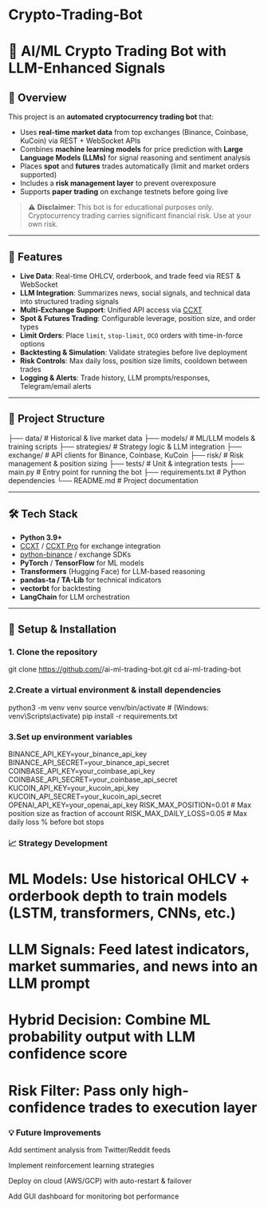 # Crypto-Trading-Bot

# 🤖 AI/ML Crypto Trading Bot with LLM-Enhanced Signals

## 📌 Overview
This project is an **automated cryptocurrency trading bot** that:
- Uses **real-time market data** from top exchanges (Binance, Coinbase, KuCoin) via REST + WebSocket APIs
- Combines **machine learning models** for price prediction with **Large Language Models (LLMs)** for signal reasoning and sentiment analysis
- Places **spot** and **futures** trades automatically (limit and market orders supported)
- Includes a **risk management layer** to prevent overexposure
- Supports **paper trading** on exchange testnets before going live

> ⚠️ **Disclaimer**: This bot is for educational purposes only. Cryptocurrency trading carries significant financial risk. Use at your own risk.

---

## 🚀 Features
- **Live Data**: Real-time OHLCV, orderbook, and trade feed via REST & WebSocket
- **LLM Integration**: Summarizes news, social signals, and technical data into structured trading signals
- **Multi-Exchange Support**: Unified API access via [CCXT](https://github.com/ccxt/ccxt)
- **Spot & Futures Trading**: Configurable leverage, position size, and order types
- **Limit Orders**: Place `limit`, `stop-limit`, `OCO` orders with time-in-force options
- **Backtesting & Simulation**: Validate strategies before live deployment
- **Risk Controls**: Max daily loss, position size limits, cooldown between trades
- **Logging & Alerts**: Trade history, LLM prompts/responses, Telegram/email alerts

---

## 📂 Project Structure
├── data/ # Historical & live market data
├── models/ # ML/LLM models & training scripts
├── strategies/ # Strategy logic & LLM integration
├── exchange/ # API clients for Binance, Coinbase, KuCoin
├── risk/ # Risk management & position sizing
├── tests/ # Unit & integration tests
├── main.py # Entry point for running the bot
├── requirements.txt # Python dependencies
└── README.md # Project documentation




---

## 🛠️ Tech Stack
- **Python 3.9+**
- [CCXT](https://github.com/ccxt/ccxt) / [CCXT Pro](https://github.com/ccxt/ccxt.pro) for exchange integration
- [python-binance](https://github.com/sammchardy/python-binance) / exchange SDKs
- **PyTorch** / **TensorFlow** for ML models
- **Transformers** (Hugging Face) for LLM-based reasoning
- **pandas-ta / TA-Lib** for technical indicators
- **vectorbt** for backtesting
- **LangChain** for LLM orchestration

---

## 📡 Setup & Installation
### 1. Clone the repository

git clone https://github.com/<your-username>/ai-ml-trading-bot.git
cd ai-ml-trading-bot


### 2.Create a virtual environment & install dependencies
python3 -m venv venv
source venv/bin/activate  # (Windows: venv\Scripts\activate)
pip install -r requirements.txt

### 3.Set up environment variables

BINANCE_API_KEY=your_binance_api_key
BINANCE_API_SECRET=your_binance_api_secret
COINBASE_API_KEY=your_coinbase_api_key
COINBASE_API_SECRET=your_coinbase_api_secret
KUCOIN_API_KEY=your_kucoin_api_key
KUCOIN_API_SECRET=your_kucoin_api_secret
OPENAI_API_KEY=your_openai_api_key
RISK_MAX_POSITION=0.01  # Max position size as fraction of account
RISK_MAX_DAILY_LOSS=0.05  # Max daily loss % before bot stops



### 📈 Strategy Development
# ML Models: Use historical OHLCV + orderbook depth to train models (LSTM, transformers, CNNs, etc.)

# LLM Signals: Feed latest indicators, market summaries, and news into an LLM prompt

# Hybrid Decision: Combine ML probability output with LLM confidence score

# Risk Filter: Pass only high-confidence trades to execution layer


### 💡 Future Improvements
Add sentiment analysis from Twitter/Reddit feeds

Implement reinforcement learning strategies

Deploy on cloud (AWS/GCP) with auto-restart & failover

Add GUI dashboard for monitoring bot performance
